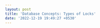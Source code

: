 ```yaml
---
layout: post
title: 'Database Concepts: Types of Locks'
date: '2022-12-19 19:49:27 +0530'
---
```

